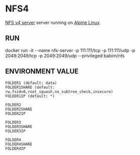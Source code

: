 # NFS4
[NFS v4 server](http://nfs.sourceforge.net/) server running on [Alpine Linux](https://hub.docker.com/_/alpine/).

## RUN
docker run -it --name nfs-server -p 111:111/tcp -p 111:111/udp -p 2049:2049/tcp -p 2049:2049/udp --privileged babim/nfs

## ENVIRONMENT VALUE
```
FOLDER1 (default: data)
FOLDER1SHARE (default: rw,fsid=0,root_squash,no_subtree_check,insecure)
FOLDER1IP (default: *)

FOLDER2
FOLDER2SHARE
FOLDER2IP

FOLDER3
FOLDER3SHARE
FOLDER3IP

FOLDER4
FOLDER4SHARE
FOLDER4IP
```
